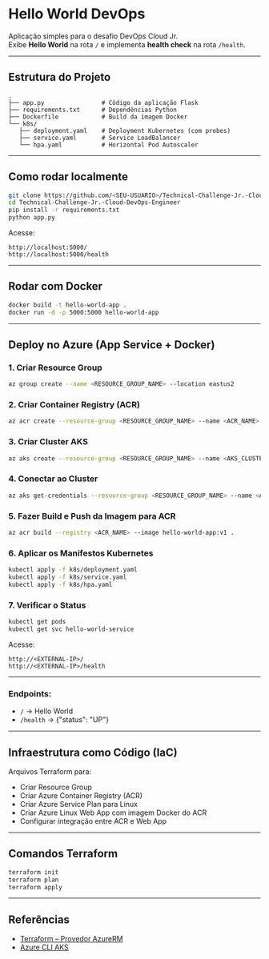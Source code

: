 # Hello World DevOps

Aplicação simples para o desafio DevOps Cloud Jr.  
Exibe **Hello World** na rota `/` e implementa **health check** na rota `/health`.

---

## Estrutura do Projeto
```
.
├── app.py                # Código da aplicação Flask
├── requirements.txt      # Dependências Python
├── Dockerfile            # Build da imagem Docker
└── k8s/
   ├── deployment.yaml    # Deployment Kubernetes (com probes)
   ├── service.yaml       # Service LoadBalancer
   └── hpa.yaml           # Horizontal Pod Autoscaler
```

---

## Como rodar localmente
```bash
git clone https://github.com/<SEU-USUARIO>/Technical-Challenge-Jr.-Cloud-DevOps-Engineer.git
cd Technical-Challenge-Jr.-Cloud-DevOps-Engineer
pip install -r requirements.txt
python app.py
```
Acesse:  
```
http://localhost:5000/
http://localhost:5000/health
```

---

## Rodar com Docker
```bash
docker build -t hello-world-app .
docker run -d -p 5000:5000 hello-world-app
```

---

## Deploy no Azure (App Service + Docker)

### 1. Criar Resource Group
```bash
az group create --name <RESOURCE_GROUP_NAME> --location eastus2
```

### 2. Criar Container Registry (ACR)
```bash
az acr create --resource-group <RESOURCE_GROUP_NAME> --name <ACR_NAME> --sku Basic
```

### 3. Criar Cluster AKS
```bash
az aks create --resource-group <RESOURCE_GROUP_NAME> --name <AKS_CLUSTER_NAME> --node-count 2 --enable-addons monitoring --generate-ssh-keys --attach-acr <ACR_NAME>
```

### 4. Conectar ao Cluster
```bash
az aks get-credentials --resource-group <RESOURCE_GROUP_NAME> --name <AKS_CLUSTER_NAME>
```

### 5. Fazer Build e Push da Imagem para ACR
```bash
az acr build --registry <ACR_NAME> --image hello-world-app:v1 .
```

### 6. Aplicar os Manifestos Kubernetes
```bash
kubectl apply -f k8s/deployment.yaml
kubectl apply -f k8s/service.yaml
kubectl apply -f k8s/hpa.yaml
```

### 7. Verificar o Status
```bash
kubectl get pods
kubectl get svc hello-world-service
```

Acesse:
```
http://<EXTERNAL-IP>/
http://<EXTERNAL-IP>/health
```

---

### Endpoints:
- `/` → Hello World
- `/health` → {"status": "UP"}
---

## Infraestrutura como Código (IaC)

Arquivos Terraform para:

- Criar Resource Group
- Criar Azure Container Registry (ACR)
- Criar Azure Service Plan para Linux
- Criar Azure Linux Web App com imagem Docker do ACR
- Configurar integração entre ACR e Web App
---

## Comandos Terraform
```bash
terraform init
terraform plan
terraform apply
```

---

## Referências
- [Terraform – Provedor AzureRM](https://registry.terraform.io/providers/hashicorp/azurerm/latest)
- [Azure CLI AKS](https://learn.microsoft.com/en-us/azure/aks/kubernetes-walkthrough)